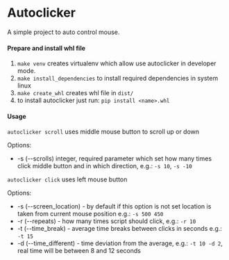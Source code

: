 # Autoclicker
A simple project to auto control mouse.

#### Prepare and install whl file
1. ``make venv`` creates virtualenv which allow use autoclicker in developer mode.
2. ``make install_dependencies`` to install required dependencies in system linux
3. ``make create_whl`` creates whl file in ``dist/``
4. to install autoclicker just run: ``pip install <name>.whl``


#### Usage
``autoclicker scroll`` uses middle mouse button to scroll up or down

Options:
* -s (--scrolls) integer, required parameter which set how many times click middle button and in which direction, e.g.: ``-s 10``, ``-s -10``

``autoclicker click`` uses left mouse button

Options:
* -s (--screen_location) - by default if this option is not set location is taken from current mouse position e.g.: ``-s 500 450``
* -r (--repeats) - how many times script should click, e.g.: ``-r 10``
* -t (--time_break) - average time breaks between clicks in seconds e.g.: ``-t 15``
* -d (--time_different) - time deviation from the average, e.g.: ``-t 10 -d 2``, real time will be between 8 and 12 seconds
